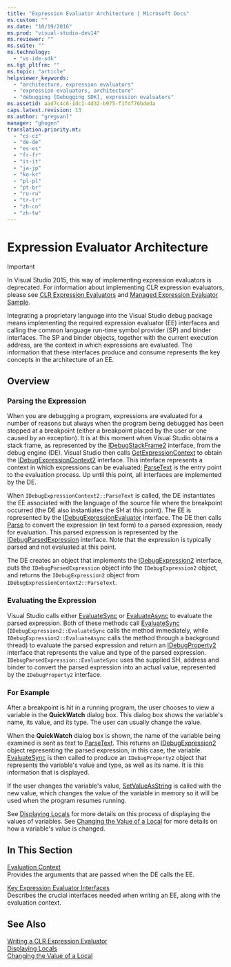 ```yaml
---
title: "Expression Evaluator Architecture | Microsoft Docs"
ms.custom: ""
ms.date: "10/19/2016"
ms.prod: "visual-studio-dev14"
ms.reviewer: ""
ms.suite: ""
ms.technology: 
  - "vs-ide-sdk"
ms.tgt_pltfrm: ""
ms.topic: "article"
helpviewer_keywords: 
  - "architecture, expression evaluators"
  - "expression evaluators, architecture"
  - "debugging [Debugging SDK], expression evaluators"
ms.assetid: aad7c4c6-1dc1-4d32-b975-f1fdf76bdeda
caps.latest.revision: 13
ms.author: "gregvanl"
manager: "ghogen"
translation.priority.mt: 
  - "cs-cz"
  - "de-de"
  - "es-es"
  - "fr-fr"
  - "it-it"
  - "ja-jp"
  - "ko-kr"
  - "pl-pl"
  - "pt-br"
  - "ru-ru"
  - "tr-tr"
  - "zh-cn"
  - "zh-tw"
---
```

# Expression Evaluator Architecture
> [!IMPORTANT]
>  In Visual Studio 2015, this way of implementing expression evaluators is deprecated. For information about implementing CLR expression evaluators, please see [CLR Expression Evaluators](https://github.com/Microsoft/ConcordExtensibilitySamples/wiki/CLR-Expression-Evaluators) and [Managed Expression Evaluator Sample](https://github.com/Microsoft/ConcordExtensibilitySamples/wiki/Managed-Expression-Evaluator-Sample).  
  
 Integrating a proprietary language into the Visual Studio debug package means implementing the required expression evaluator (EE) interfaces and calling the common language run-time symbol provider (SP) and binder interfaces. The SP and binder objects, together with the current execution address, are the context in which expressions are evaluated. The information that these interfaces produce and consume represents the key concepts in the architecture of an EE.  
  
## Overview  
  
### Parsing the Expression  
 When you are debugging a program, expressions are evaluated for a number of reasons but always when the program being debugged has been stopped at a breakpoint (either a breakpoint placed by the user or one caused by an exception). It is at this moment when Visual Studio obtains a stack frame, as represented by the [IDebugStackFrame2](../extensibility/idebugstackframe2.md) interface, from the debug engine (DE). Visual Studio then calls [GetExpressionContext](../extensibility/idebugstackframe2--getexpressioncontext.md) to obtain the [IDebugExpressionContext2](../extensibility/idebugexpressioncontext2.md) interface. This interface represents a context in which expressions can be evaluated; [ParseText](../extensibility/idebugexpressioncontext2--parsetext.md) is the entry point to the evaluation process. Up until this point, all interfaces are implemented by the DE.  
  
 When `IDebugExpressionContext2::ParseText` is called, the DE instantiates the EE associated with the language of the source file where the breakpoint occurred (the DE also instantiates the SH at this point). The EE is represented by the [IDebugExpressionEvaluator](../extensibility/idebugexpressionevaluator.md) interface. The DE then calls [Parse](../extensibility/idebugexpressionevaluator--parse.md) to convert the expression (in text form) to a parsed expression, ready for evaluation. This parsed expression is represented by the [IDebugParsedExpression](../extensibility/idebugparsedexpression.md) interface. Note that the expression is typically parsed and not evaluated at this point.  
  
 The DE creates an object that implements the [IDebugExpression2](../extensibility/idebugexpression2.md) interface, puts the `IDebugParsedExpression` object into the `IDebugExpression2` object, and returns the `IDebugExpression2` object from `IDebugExpressionContext2::ParseText`.  
  
### Evaluating the Expression  
 Visual Studio calls either [EvaluateSync](../extensibility/idebugexpression2--evaluatesync.md) or [EvaluateAsync](../extensibility/idebugexpression2--evaluateasync.md) to evaluate the parsed expression. Both of these methods call [EvaluateSync](../extensibility/idebugparsedexpression--evaluatesync.md) (`IDebugExpression2::EvaluateSync` calls the method immediately, while `IDebugExpression2::EvaluateAsync` calls the method through a background thread) to evaluate the parsed expression and return an [IDebugProperty2](../extensibility/idebugproperty2.md) interface that represents the value and type of the parsed expression. `IDebugParsedExpression::EvaluateSync` uses the supplied SH, address and binder to convert the parsed expression into an actual value, represented by the `IDebugProperty2` interface.  
  
### For Example  
 After a breakpoint is hit in a running program, the user chooses to view a variable in the **QuickWatch** dialog box. This dialog box shows the variable's name, its value, and its type. The user can usually change the value.  
  
 When the **QuickWatch** dialog box is shown, the name of the variable being examined is sent as text to [ParseText](../extensibility/idebugexpressioncontext2--parsetext.md). This returns an [IDebugExpression2](../extensibility/idebugexpression2.md) object representing the parsed expression, in this case, the variable. [EvaluateSync](../extensibility/idebugexpression2--evaluatesync.md) is then called to produce an `IDebugProperty2` object that represents the variable's value and type, as well as its name. It is this information that is displayed.  
  
 If the user changes the variable's value, [SetValueAsString](../extensibility/idebugproperty2--setvalueasstring.md) is called with the new value, which changes the value of the variable in memory so it will be used when the program resumes running.  
  
 See [Displaying Locals](../extensibility/displaying-locals.md) for more details on this process of displaying the values of variables. See [Changing the Value of a Local](../extensibility/changing-the-value-of-a-local.md) for more details on how a variable's value is changed.  
  
## In This Section  
 [Evaluation Context](../extensibility/evaluation-context.md)  
 Provides the arguments that are passed when the DE calls the EE.  
  
 [Key Expression Evaluator Interfaces](../extensibility/key-expression-evaluator-interfaces.md)  
 Describes the crucial interfaces needed when writing an EE, along with the evaluation context.  
  
## See Also  
 [Writing a CLR Expression Evaluator](../extensibility/writing-a-common-language-runtime-expression-evaluator.md)   
 [Displaying Locals](../extensibility/displaying-locals.md)   
 [Changing the Value of a Local](../extensibility/changing-the-value-of-a-local.md)